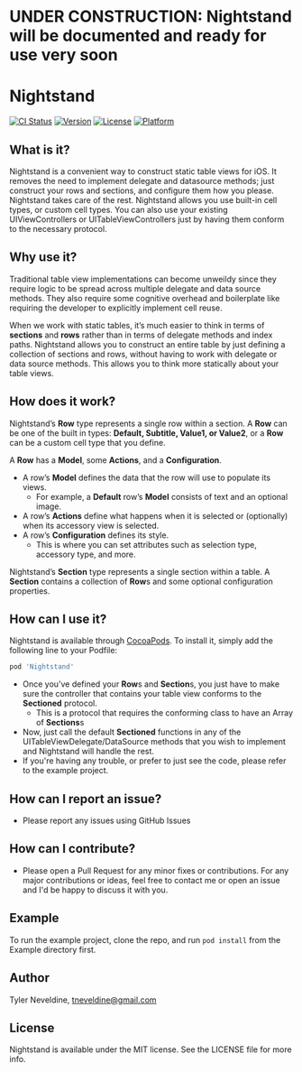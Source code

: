 # UNDER CONSTRUCTION: Nightstand will be documented and ready for use very soon

# Nightstand

[![CI Status](https://img.shields.io/travis/tnev/Nightstand.svg?style=flat)](https://travis-ci.org/tnev/Nightstand)
[![Version](https://img.shields.io/cocoapods/v/Nightstand.svg?style=flat)](https://cocoapods.org/pods/Nightstand)
[![License](https://img.shields.io/cocoapods/l/Nightstand.svg?style=flat)](https://cocoapods.org/pods/Nightstand)
[![Platform](https://img.shields.io/cocoapods/p/Nightstand.svg?style=flat)](https://cocoapods.org/pods/Nightstand)

## What is it?
Nightstand is a convenient way to construct static table views for iOS. It removes the need to implement delegate and datasource methods; just construct your rows and sections, and configure them how you please. Nightstand takes care of the rest. Nightstand allows you use built-in cell types, or custom cell types. You can also use your existing UIViewControllers or UITableViewControllers just by having them conform to the necessary protocol.

## Why use it?
Traditional table view implementations can become unweildy since they require logic to be spread across multiple delegate and data source methods. They also require some cognitive overhead and boilerplate like requiring the developer to explicitly implement cell reuse.

When we work with static tables, it’s much easier to think in terms of **sections** and **rows** rather than in terms of delegate methods and index paths. Nightstand allows you to construct an entire table by just defining a collection of sections and rows, without having to work with delegate or data source methods. This allows you to think more statically about your table views.

## How does it work?
Nightstand’s **Row** type represents a single row within a section. A **Row** can be one of the built in types: **Default, Subtitle, Value1, or Value2**, or a **Row** can be a custom cell type that you define.

A **Row** has a **Model**, some **Actions**, and a **Configuration**.
* A row’s **Model** defines the data that the row will use to populate its views.
	* For example, a **Default** row’s **Model** consists of text and an optional image.
* A row’s **Actions** define what happens when it is selected or (optionally) when its accessory view is selected.
* A row’s **Configuration** defines its style.
	* This is where you can set attributes such as selection type, accessory type, and more.

Nightstand’s **Section** type represents a single section within a table. A **Section** contains a collection of **Row**s and some optional configuration properties.

## How can I use it?

Nightstand is available through [CocoaPods](https://cocoapods.org). To install
it, simply add the following line to your Podfile:

```ruby
pod 'Nightstand'
```

* Once you’ve defined your **Row**s and **Section**s, you just have to make sure the controller that contains your table view conforms to the **Sectioned** protocol.
	* This is a protocol that requires the conforming class to have an Array of **Sections**s
* Now, just call the default **Sectioned** functions in any of the UITableViewDelegate/DataSource methods that you wish to implement and Nightstand will handle the rest.
* If you're having any trouble, or prefer to just see the code, please refer to the example project.

## How can I report an issue?
* Please report any issues using GitHub Issues

## How can I contribute?
* Please open a Pull Request for any minor fixes or contributions. For any major contributions or ideas, feel free to contact me or open an issue and I'd be happy to discuss it with you.

## Example

To run the example project, clone the repo, and run `pod install` from the Example directory first.

## Author

Tyler Neveldine, tneveldine@gmail.com

## License

Nightstand is available under the MIT license. See the LICENSE file for more info.
